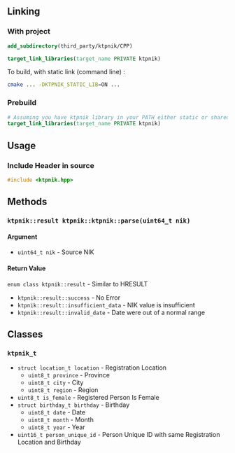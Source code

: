 ## Linking
### With project
```cmake
add_subdirectory(third_party/ktpnik/CPP)

target_link_libraries(target_name PRIVATE ktpnik)
```
To build, with static link (command line) :
```bash
cmake ... -DKTPNIK_STATIC_LIB=ON ...
```

### Prebuild
```cmake
# Assuming you have ktpnik library in your PATH either static or shared library
target_link_libraries(target_name PRIVATE ktpnik)
```

## Usage
### Include Header in source
```c++
#include <ktpnik.hpp>
```

## Methods
### `ktpnik::result ktpnik::ktpnik::parse(uint64_t nik)`
#### Argument
- `uint64_t nik` - Source NIK
#### Return Value
`enum class ktpnik::result` - Similar to HRESULT
- `ktpnik::result::success` - No Error
- `ktpnik::result::insufficient_data` - NIK value is insufficient
- `ktpnik::result::invalid_date` - Date were out of a normal range

## Classes
### `ktpnik_t`
- `struct location_t location` - Registration Location
    - `uint8_t province` - Province
    - `uint8_t city` - City
    - `uint8_t region` - Region
- `uint8_t is_female` - Registered Person Is Female
- `struct birthday_t birthday` - Birthday
    - `uint8_t date` - Date
    - `uint8_t month` - Month
    - `uint8_t year` - Year
- `uint16_t person_unique_id` - Person Unique ID with same Registration Location and Birthday